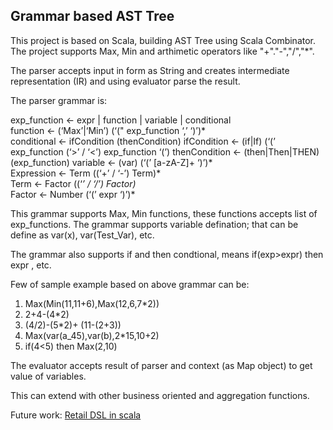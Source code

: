 <h2>Grammar based AST Tree</h2>

This project is based on Scala, building AST Tree using Scala Combinator. The project supports Max, Min and arthimetic operators like "+"."-","/","*".

The parser accepts input in form as String and creates intermediate representation (IR) and using evaluator parse the result.

The parser grammar is:

exp_function ← expr | function | variable | conditional <br/>
function ← (‘Max’|‘Min’)  (‘(" exp_function ‘,’ ‘)’)* <br/>
conditional ← ifCondition (thenCondition)
ifCondition ← (if|If) (‘(’ exp_function (‘>’ / ‘<’)  exp_function ‘(’)
thenCondition ← (then|Then|THEN) (exp_function)
variable ← (var) (‘(’ [a-zA-Z]+ ‘)’)* <br/>
Expression ← Term ((‘+’ / ‘-’) Term)* <br/>
Term ← Factor ((‘*’ / ‘/’) Factor)* <br/>
Factor ← Number (‘(’ expr  ‘)’)* <br/>

This grammar supports Max, Min functions, these functions accepts list of exp_functions. The grammar supports variable defination; that can be define as var(x), var(Test_Var), etc.

The grammar also supports if and then condtional, means if(exp>expr) then expr , etc.

Few of sample example based on above grammar can be:

1. Max(Min(11,11+6),Max(12,6,7*2)) 
2. 2+4-(4*2)
3. (4/2)-(5*2)+ (11-(2+3))
4. Max(var(a_45),var(b),2*15,10+2)
5. if(4<5) then Max(2,10)

The evaluator accepts result of parser and context (as Map object) to get value of variables.   

This can extend with other business oriented and aggregation functions.

Future work: <a href="https://github.com/asethia/retaildsl">Retail DSL in scala</a>
